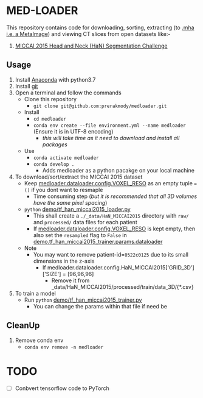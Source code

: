 # MED-LOADER
This repository contains code for downloading, sorting, extracting (to [.mha i.e. a MetaImage](https://itk.org/Wiki/ITK/MetaIO/Documentation#Quick_Start)) and viewing CT slices from open datasets like:-
1. [MICCAI 2015 Head and Neck (HaN) Segmentation Challenge](http://www.imagenglab.com/wiki/mediawiki/index.php?title=2015_MICCAI_Challenge)


## Usage
1. Install [Anaconda](https://docs.anaconda.com/anaconda/install/) with python3.7
2. Install [git](https://git-scm.com/downloads)
3. Open a terminal and follow the commands
    - Clone this repository
        - `git clone git@github.com:prerakmody/medloader.git`
    - Install
        - `cd medloader`
        - `conda env create --file environment.yml --name medloader`  (Ensure it is in UTF-8 encoding)
            - _this will take time as it need to download and install all packages_
    - Use
        - `conda activate medloader`
        - `conda develop .`
            - Adds medloader as a python pacakge on your local machine
4. To download/sort/extract the MICCAI 2015 dataset
    - Keep [medloader.dataloader.config.VOXEL_RESO](./medloader/dataloader/config.py) as an empty tuple `=()` if you dont want to resmaple
        - Time consuming step (_but it is recommended that all 3D volumes have the same pixel spacing_)
    - `python` [demo/tf_han_miccai2015_loader.py](./demo/tf_han_miccai2015_loader.py)
        - This shall create a `./_data/HaN_MICCAI2015` directory with `raw/` and `processed/` data files for each patient
        - If [medloader.dataloader.config.VOXEL_RESO](./medloader/dataloader/config.py) is kept empty, then also set the `resampled` flag to `False` in [demo.tf_han_miccai2015_trainer.params.dataloader](./demo/tf_han_miccai2015_trainer.py)
    - Note
        - You may want to remove patient-id=`0522c0125` due to its small dimensions in the z-axis
            - If medloader.dataloader.config.HaN_MICCAI2015['GRID_3D']['SIZE'] = [96,96,96] 
                - Remove it from _data/HaN_MICCAI2015/processed/train/data_3D/{*.csv}
5. To train a model
    - Run `python` [demo/tf_han_miccai2015_trainer.py](./demo/tf_han_miccai2015_trainer.py)
        - You can change the params within that file if need be

## CleanUp
1. Remove conda env
    - `conda env remove -n medloader`

# TODO
 - [ ] Conbvert tensorflow code to PyTorch
